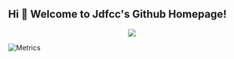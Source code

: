 ## Hi 🎉 Welcome to Jdfcc's Github Homepage!


<div align="center"> <img src="https://github-profile-trophy.vercel.app/?username=sun0225SUN" /> </div>

![Metrics](https://metrics.lecoq.io/jdfcc?template=classic&base=header%2C%20activity%2C%20community%2C%20repositories%2C%20metadata&base.indepth=false&base.hireable=false&base.skip=false&config.timezone=Asia%2FHong_Kong)
  




